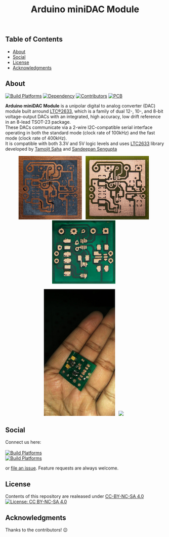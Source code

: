 <h1 align="center"> Arduino miniDAC Module </h1> <br>

## Table of Contents
- [About](#About)
- [Social](#social)
- [License](#license)
- [Acknowledgments](#acknowledgments)


## About
[![Build Platforms](https://img.shields.io/badge/build_platform-arduino-10A2AE.svg)](https://www.arduino.cc)
[![Dependency](https://img.shields.io/badge/dependency-LTC2633--lib-4EC820.svg)](https://github.com/TamojitSaha/LTC2633)
[![Contributors](https://img.shields.io/badge/all_contributors-2-orange.svg)](#contributors)
[![PCB](https://img.shields.io/badge/PCB_design-EagleCAD-EE8822.svg)](https://www.autodesk.com/products/eagle/overview)

**Arduino miniDAC Module** is a unipolar digital to analog converter (DAC) module built arround [LTC®2633](http://www.linear.com/product/LTC2633), which is a family of dual 12-, 10-, and 8-bit voltage-output DACs with an integrated, high accuracy, low drift reference in an 8-lead TSOT-23 package.
<br>These DACs communicate via a 2-wire I2C-compatible serial interface operating in both the standard mode (clock rate of 100kHz) and the fast mode (clock rate of 400kHz).
<br>It is compatible with both 3.3V and 5V logic levels and uses [LTC2633](https://github.com/TamojitSaha/LTC2633) library developed by [Tamojit Saha](http://tamojit.tk) and [Sandeepan Sengupta](http://sandeepan.info)
<p align="center">
 <img src="./demos/Stage_0.jpg" heigth="200" width="200"> &nbsp
 <img src="./demos/Stage_1.jpg" heigth="200" width="200"> &nbsp
 <img src="./demos/Stage_2.jpg" heigth="200" width="200"> &nbsp
</p>
<p align="center">
 <img src="./demos/Stage_3.jpg" heigth="400" width="225"> &nbsp 
 <img src="./demos/sch.png" heigth="400" width="293"> &nbsp
</p>


## Social
Connect us here:
<br><br>
 [![Build Platforms](https://img.shields.io/badge/id-Tamojit-54C7EC.svg?style=for-the-badge)](https://www.linkedin.com/in/tamojit-saha/)<br>
 [![Build Platforms](https://img.shields.io/badge/id-Sandeepan-54C7EC.svg?style=for-the-badge)](https://www.linkedin.com/in/sandeepan-sengupta/)
<p> 
or <a href ="https://github.com/TamojitSaha/LTC2633/issues/new/">file an issue</a>. Feature requests are always welcome.</p>


## License
Contents of this repository are realeased under [CC-BY-NC-SA 4.0](./LICENSE.md) <br>
[![License: CC BY-NC-SA 4.0](https://licensebuttons.net/l/by-nc-sa/4.0/88x31.png)](https://creativecommons.org/licenses/by-nc-sa/4.0/)


## Acknowledgments
Thanks to the contributors! :wink:
